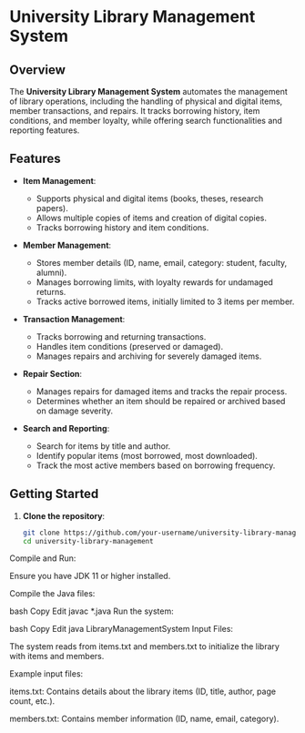 # University Library Management System

## Overview

The **University Library Management System** automates the management of library operations, including the handling of physical and digital items, member transactions, and repairs. It tracks borrowing history, item conditions, and member loyalty, while offering search functionalities and reporting features.

## Features

- **Item Management**: 
  - Supports physical and digital items (books, theses, research papers).
  - Allows multiple copies of items and creation of digital copies.
  - Tracks borrowing history and item conditions.

- **Member Management**:
  - Stores member details (ID, name, email, category: student, faculty, alumni).
  - Manages borrowing limits, with loyalty rewards for undamaged returns.
  - Tracks active borrowed items, initially limited to 3 items per member.

- **Transaction Management**:
  - Tracks borrowing and returning transactions.
  - Handles item conditions (preserved or damaged).
  - Manages repairs and archiving for severely damaged items.

- **Repair Section**:
  - Manages repairs for damaged items and tracks the repair process.
  - Determines whether an item should be repaired or archived based on damage severity.

- **Search and Reporting**:
  - Search for items by title and author.
  - Identify popular items (most borrowed, most downloaded).
  - Track the most active members based on borrowing frequency.

## Getting Started

1. **Clone the repository**:

   ```bash
   git clone https://github.com/your-username/university-library-management.git
   cd university-library-management
Compile and Run:

Ensure you have JDK 11 or higher installed.

Compile the Java files:

bash
Copy
Edit
javac *.java
Run the system:

bash
Copy
Edit
java LibraryManagementSystem
Input Files:

The system reads from items.txt and members.txt to initialize the library with items and members.

Example input files:

items.txt: Contains details about the library items (ID, title, author, page count, etc.).

members.txt: Contains member information (ID, name, email, category).
